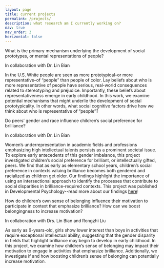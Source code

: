```yaml
---
layout: page
title: current projects
permalink: /projects/
description: what research am I currently working on?
nav: true
nav_order: 3
horizontal: false
---
```

What is the primary mechanism underlying the development of social prototypes, or mental representations of people?

In collaboration with Dr. Lin Bian  

In the U.S, White people are seen as more prototypical–or more representative–of “people” than people of color. Lay beliefs about who is more representative of people have serious, real-world consequences related to stereotyping and prejudice. Importantly, these beliefs about representativeness emerge in early childhood. In this work, we examine potential mechanisms that might underlie the development of social prototypicality. In other words, what social cognitive factors drive how we think about who is representative of “people”?  

Do peers’ gender and race influence children’s social preference for brilliance?  

In collaboration with Dr. Lin Bian   

Women’s underrepresentation in academic fields and professions emphasizing high intellectual talents persists as a prominent societal issue. To explore early antecedents of this gender imbalance, this project investigated children’s social preference for brilliant, or intellectually gifted, peers. We find that as early as elementary school years, children’s social preference in contexts valuing brilliance becomes both gendered and racialized as children get older. Our findings highlight the importance of using an intersectional approach to identify the processes that contribute to social disparities in brilliance-required contexts. This project was published in Developmental Psychology--read more about our findings [here](https://pubmed.ncbi.nlm.nih.gov/39172420/)!

How do children’s own sense of belonging influence their motivation to participate in context that emphasize brilliance? How can we boost belongingness to increase motivation?

In collaboration with Drs. Lin Bian and Rongzhi Liu

As early as 6-years-old, girls show lower interest than boys in activities that require exceptional intellectual ability, suggesting that the gender disparity in fields that highlight brilliance may begin to develop in early childhood.  In this project, we examine how children’s sense of belonging may impact their motivation to engage in activities that emphasize brilliance. Additionally, we investigate if and how boosting children’s sense of belonging can potentially increase motivation.   



